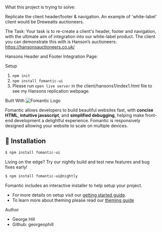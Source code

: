 What this project is trying to solve:

Replicate the client header/footer & navigation.
An example of 'white-label' client would be Dreweatts auctioneers.

The Task:
Your task is to re-create a client's header, footer and navigation, with the ultimate aim of integration into our white-label product.
The client you can demonstrate this with is Hanson’s auctioneers: https://hansonsauctioneers.co.uk/


Hansons Header and Footer Integration Page:

Setup

1. `npm init`
2. `npm install fomantic-ui`
3. Please run `open live server` in the client/hansons1/index1.html file to see my Hansons replication webpage.


Built With
![Fomantic Logo](https://fomantic-ui.com/images/logo.png#128)

Fomantic allows developers to build beautiful websites fast, with **concise HTML**, **intuitive javascript**, and **simplified debugging**, helping make front-end development a delightful experience. Fomantic is responsively designed allowing your website to scale on multiple devices.

## 📡 Installation

```bash
$ npm install fomantic-ui
```

Living on the edge? Try our nightly build and test new features and bug fixes early!
```bash
$ npm install fomantic-ui@nightly
```

Fomantic includes an interactive installer to help setup your project.

* For more details on setup visit our [getting started guide](https://fomantic-ui.com/introduction/getting-started.html).
* To learn more about theming please read our [theming guide](https://fomantic-ui.com/usage/theming.html)


Author
- George Hill
- Github: georgeophill
